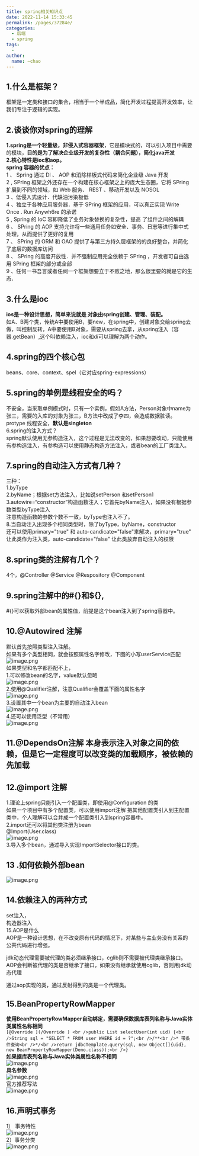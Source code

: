 ```yaml
---
title: spring相关知识点
date: 2022-11-14 15:33:45
permalink: /pages/37284e/
categories:
  - 后端
  - spring
tags:
  - 
author: 
  name: ~chao
---
```

## 1.什么是框架？
框架是一定类和接口的集合，相当于一个半成品，简化开发过程提高开发效率，让我们专注于逻辑的实现。
## 
## 2.谈谈你对spring的理解
**1.spring是一个轻量级，非侵入式容器框架**，它是模块式的，可以引入项目中需要的模块，**目的是为了解决企业级开发的复杂性（耦合问题），简化java开发**<br />**2.核心特性是ioc和aop。**<br />**spring 容器的优点：**<br />1 、 Spring 通过 Dl 、 AOP 和消除样板式代码来简化企业级 Java 开发<br /> 2 , SPring 框架之外还存在一个构建在核心框架之上的庞大生态圈，它将 SPring 扩展到不同的领域，如 Web 服务、 REST 、移动开发以及 NOSOL <br />3 、低侵入式设计．代缺油污染极低 <br />4 、独立于各种应用服务器．基于 SPring 框架的应用，可以真正实现 Write Once . Run Anywh6re 的承诺 <br />5 , Spring 的 IoC 容即降低了业务对象替换的复杂性，提高 了组件之间的解耦<br /> 6 、 SPring 的 AOP 支持允许将一些通用任务如安全、事务、日志等进行集中式处理，从而提供了更好的复用<br /> 7 、 SPring 的 ORM 和 OAO 提供了与第三方持久层框架的的良好整台，并简化了底层的数据库访问 <br />8 、 SPring 的高度开放性．并不强制应用完全依赖于 SPring ，开发者可自由选用 SPring 框架的部分或全部 <br />9 、任何一书吾言或者任祠一个框架想要立于不败之地，那么很里要的就是它的生态．
## 3.什么是ioc
**ios是一种设计思想，简单来说就是 对象由spring创建、管理、装配。**<br />如A、B两个类，传统A中要使用B，要new，在spring中，创建对象交给spring去做，叫控制反转，A中要使用B对象，需要从spring去拿，从spring注入（容器.getBean）,这个叫依赖注入，ioc和di可以理解为两个动作。

## 4.spring的四个核心包
beans、core、context、spel（它对应spring-expressions）
## 5.spring的单例是线程安全的吗？
不安全，当采取单例模式时，只有一个实例，假如A方法，Person对象中name为张三，需要的入库的对象为张三，B方法中改成了李四，会造成数据脏读。protype 线程安全，**默认是singleton**<br />6.spring的注入方式？<br />spring默认使用无参构造注入，这个过程是无法改变的，如果想要改动，只能使用有参构造注入，有参构造可以使用静态构造方法注入，或者bean的工厂类注入。
## 7.spring的自动注入方式有几种？
三种：<br />1.byType<br />2.byName；根据set方法注入，比如说setPerson 和setPerson1<br />3.autowire=“constructor”构造函数注入；它首先byName注入，如果没有根据参数类型byType注入<br />注意构造函数的参数个数不一致，byType也注入不了。<br />8.当自动注入出现多个相同类型时，除了byType，byName，constructor<br />还可以使用primary="true" 和 auto-candicate="false"来解决，primary="true" 让此类作为注入类，auto-candidate="false" 让此类放弃自动注入的权限

## 8.spring类的注解有几个？
4个，@Controller @Service @Respository @Component
## 9.spring注解中的#{}和${},
#{}可以获取外部bean的属性值，前提是这个bean注入到了spring容器中。
## 10.@Autowired 注解
默认首先按照类型注入注解。<br />如果有多个类型相同，就会按照属性名字修改，下图的小写userService匹配<br />![image.png](https://cdn.nlark.com/yuque/0/2022/png/28072111/1653731851181-b0a4bac2-170e-4467-b7ee-c30c83f15c4c.png#averageHue=%23332d2c&clientId=uc66c814a-c0dd-4&crop=0&crop=0&crop=1&crop=1&from=paste&height=195&id=u26bdfb57&margin=%5Bobject%20Object%5D&name=image.png&originHeight=195&originWidth=558&originalType=binary&ratio=1&rotation=0&showTitle=false&size=47161&status=done&style=none&taskId=u11e5c74e-c980-4725-aa48-baa9530f090&title=&width=558)<br />如果类型和名字都匹配不上，<br />1.可以修改bean的名字，value默认忽略<br />![image.png](https://cdn.nlark.com/yuque/0/2022/png/28072111/1653732007169-6bb0a7b5-2764-483c-981b-f9751e39157b.png#averageHue=%232f2f2d&clientId=uc66c814a-c0dd-4&crop=0&crop=0&crop=1&crop=1&from=paste&height=136&id=u5f80e34d&margin=%5Bobject%20Object%5D&name=image.png&originHeight=136&originWidth=525&originalType=binary&ratio=1&rotation=0&showTitle=false&size=37409&status=done&style=none&taskId=u088e3828-d869-4677-9711-5abee929276&title=&width=525)<br />2.使用@Qualifier注解，注意Qualifier会覆盖下面的属性名字<br />![image.png](https://cdn.nlark.com/yuque/0/2022/png/28072111/1653732160222-2b7699f4-a718-4ea1-9add-28f567a4c3c1.png#averageHue=%232e2e2d&clientId=uc66c814a-c0dd-4&crop=0&crop=0&crop=1&crop=1&from=paste&height=279&id=u495ce710&margin=%5Bobject%20Object%5D&name=image.png&originHeight=279&originWidth=615&originalType=binary&ratio=1&rotation=0&showTitle=false&size=74161&status=done&style=none&taskId=uc537315e-bc29-44c3-8306-931a1ab0f91&title=&width=615)<br />3.设置其中一个bean为主要的自动注入bean<br />![image.png](https://cdn.nlark.com/yuque/0/2022/png/28072111/1653732458872-eff093db-10da-4875-a275-c07b29dbeb16.png#averageHue=%2337322e&clientId=uc66c814a-c0dd-4&crop=0&crop=0&crop=1&crop=1&from=paste&height=108&id=u98cf7f0f&margin=%5Bobject%20Object%5D&name=image.png&originHeight=108&originWidth=343&originalType=binary&ratio=1&rotation=0&showTitle=false&size=32454&status=done&style=none&taskId=uf2b94e4a-d5d8-4c2a-a4d7-146f2cb7a56&title=&width=343)<br />4.还可以使用泛型（不常用）<br />![image.png](https://cdn.nlark.com/yuque/0/2022/png/28072111/1653733070912-de25a194-f908-476e-9843-329989f959db.png#averageHue=%232f2d2d&clientId=uc66c814a-c0dd-4&crop=0&crop=0&crop=1&crop=1&from=paste&height=254&id=uaf03860b&margin=%5Bobject%20Object%5D&name=image.png&originHeight=254&originWidth=704&originalType=binary&ratio=1&rotation=0&showTitle=false&size=93086&status=done&style=none&taskId=u91366a9e-91ba-40b9-8d1f-ba6f226aec5&title=&width=704)

## 11.@DependsOn注解 本身表示注入对象之间的依赖，但是它一定程度可以改变类的加载顺序，被依赖的先加载

## 12.@import 注解
1.理论上spring只能引入一个配置类，即使用@Configuration 的类<br />如果一个项目中有多个配置类，可以使用import注解 把其他配置类引入到主配置类中，个人理解可以合并成一个配置类引入到spring容器中。<br />2.import还可以将其他类注册为bean<br />@Import(User.class)<br />![image.png](https://cdn.nlark.com/yuque/0/2022/png/28072111/1653736109204-5de1116b-a34b-442b-9309-c9748c4c193a.png#averageHue=%234b4537&clientId=uc66c814a-c0dd-4&crop=0&crop=0&crop=1&crop=1&from=paste&height=88&id=uaf942d11&margin=%5Bobject%20Object%5D&name=image.png&originHeight=88&originWidth=318&originalType=binary&ratio=1&rotation=0&showTitle=false&size=32741&status=done&style=none&taskId=u6f3ded21-2e27-4945-a121-e97786569e9&title=&width=318)<br />3.导入多个bean，通过导入实现ImportSelector接口的类。
## 13 .如何依赖外部bean
![image.png](https://cdn.nlark.com/yuque/0/2022/png/28072111/1653736322424-17202816-be5f-40a1-801b-632b7896c91b.png#averageHue=%233e3a31&clientId=uc66c814a-c0dd-4&crop=0&crop=0&crop=1&crop=1&from=paste&height=162&id=u180c6c98&margin=%5Bobject%20Object%5D&name=image.png&originHeight=162&originWidth=587&originalType=binary&ratio=1&rotation=0&showTitle=false&size=76577&status=done&style=none&taskId=u4ca29350-241b-4927-b312-abc8ac09ba2&title=&width=587)
## 14.依赖注入的两种方式
set注入，<br />构造器注入<br />15.AOP是什么<br />AOP是一种设计思想，在不改变原有代码的情况下，对某些与主业务没有关系的公共代码进行增强。

jdk动态代理需要被代理的类必须继承接口，cglib则不需要被代理类继承接口。<br />AOP会判断被代理的类是否继承了接口，如果没有继承就使用cglib，否则用jdk动态代理

通过aop实现的类，通过反射得到的类是一个代理类。
## 15.BeanPropertyRowMapper
**使用BeanPropertyRowMapper自动绑定，需要确保数据库表列名称与Java实体类属性名称相同**<br />`[@Override ](/Override ) <br />public List selectUser(int uid) {<br />String sql = "SELECT * FROM user WHERE id = ?";<br />/**<br />* 带条件查询<br />*/<br />return jdbcTemplate.query(sql, new Object[]{uid}, new BeanPropertyRowMapper(Demo.class));<br />}`<br />**如果据库表列名称与Java实体类属性名称不相同**<br />![image.png](https://cdn.nlark.com/yuque/0/2022/png/28072111/1654308309028-4e5f5668-95a3-4750-b459-99c9fa218411.png#averageHue=%232f2e2d&clientId=u97655cf7-78a9-4&crop=0&crop=0&crop=1&crop=1&from=paste&height=178&id=ucfd86abc&margin=%5Bobject%20Object%5D&name=image.png&originHeight=178&originWidth=738&originalType=binary&ratio=1&rotation=0&showTitle=false&size=77939&status=done&style=none&taskId=ud59b876e-cc07-4b48-9741-b1b547c9901&title=&width=738)<br />**具名参数**<br />![image.png](https://cdn.nlark.com/yuque/0/2022/png/28072111/1654308743458-90e045c9-8e6f-49ae-882d-7e31d7a765f6.png#averageHue=%232b2b2b&clientId=u97655cf7-78a9-4&crop=0&crop=0&crop=1&crop=1&from=paste&height=227&id=u91b4a75b&margin=%5Bobject%20Object%5D&name=image.png&originHeight=227&originWidth=777&originalType=binary&ratio=1&rotation=0&showTitle=false&size=71726&status=done&style=none&taskId=ub07c896a-1a28-48f8-a171-808d7413a7d&title=&width=777)<br />官方推荐写法<br />![image.png](https://cdn.nlark.com/yuque/0/2022/png/28072111/1654308871497-2e6c3da5-ec8f-4ad3-8657-7eee6a7c2e5b.png#averageHue=%232c2c2b&clientId=u97655cf7-78a9-4&crop=0&crop=0&crop=1&crop=1&from=paste&height=171&id=u6d55be67&margin=%5Bobject%20Object%5D&name=image.png&originHeight=171&originWidth=600&originalType=binary&ratio=1&rotation=0&showTitle=false&size=53386&status=done&style=none&taskId=ub4854229-6a60-4a6d-9dfe-79012c64a3d&title=&width=600)
## 16.声明式事务
1） 事务特性<br />![image.png](https://cdn.nlark.com/yuque/0/2022/png/28072111/1654309223484-b70a5820-23bd-404b-917b-fccdc2bebfc4.png#averageHue=%23f6f6f6&clientId=u97655cf7-78a9-4&crop=0&crop=0&crop=1&crop=1&from=paste&height=221&id=u20ac55a5&margin=%5Bobject%20Object%5D&name=image.png&originHeight=221&originWidth=581&originalType=binary&ratio=1&rotation=0&showTitle=false&size=107164&status=done&style=none&taskId=u791fce6f-1384-48f4-812c-7c3aa9ca1d2&title=&width=581)<br />2）事务分类<br />![image.png](https://cdn.nlark.com/yuque/0/2022/png/28072111/1654309276474-4d701fe0-57eb-4080-a853-e255f44bafdf.png#averageHue=%23d1c6c2&clientId=u97655cf7-78a9-4&crop=0&crop=0&crop=1&crop=1&from=paste&height=235&id=u89923fce&margin=%5Bobject%20Object%5D&name=image.png&originHeight=235&originWidth=1222&originalType=binary&ratio=1&rotation=0&showTitle=false&size=254994&status=done&style=none&taskId=uc4a411f2-7716-44de-bfd3-54b0d193eac&title=&width=1222)

